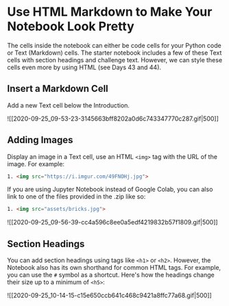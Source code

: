# Use HTML Markdown to Make Your Notebook Look Pretty

The cells inside the notebook can either be code cells for your Python code or Text (Markdown) cells. The starter notebook includes a few of these Text cells with section headings and challenge text. However, we can style these cells even more by using HTML (see Days 43 and 44).

## Insert a Markdown Cell

Add a new Text cell below the Introduction.

![[2020-09-25_09-53-23-3145663bff8202a0d6c743347770c287.gif|500]]

## Adding Images

Display an image in a Text cell, use an HTML `<img>` tag with the URL of the image. For example:
```html
1. <img src="https://i.imgur.com/49FNOHj.jpg">
```

If you are using Jupyter Notebook instead of Google Colab, you can also link to one of the files provided in the .zip like so:
```html
1. <img src="assets/bricks.jpg">
```

![[2020-09-25_09-56-39-cc4a596c8ee0a5edf4219832b57f1809.gif|500]]

## Section Headings

You can add section headings using tags like `<h1>` or `<h2>`. However, the Notebook also has its own shorthand for common HTML tags. For example, you can use the `#` symbol as a shortcut. Here's how the headings change their size up to a minimum of `<h5>`:

![[2020-09-25_10-14-15-c15e650ccb641c468c9421a8ffc77a68.gif|500]]